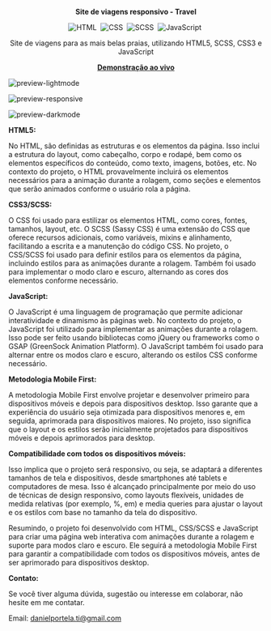 <div align="center">

<b>Site de viagens responsivo - Travel</b>

![HTML](https://img.shields.io/badge/-HTML-0D1117?style=for-the-badge&logo=html5&labelColor=0D1117)&nbsp;
![CSS](https://img.shields.io/badge/-CSS-0D1117?style=for-the-badge&logo=CSS3&logoColor=blue&labelColor=0D1117)&nbsp;
![SCSS](https://img.shields.io/badge/-SCSS-0D1117?style=for-the-badge&logo=sass&logoColor=roxo&labelColor=0D1117)&nbsp;
![JavaScript](https://img.shields.io/badge/-javascript-0D1117?style=for-the-badge&logo=javascript&logoColor=yellow&labelColor=0D1117)&nbsp;

<p>Site de viagens para as mais belas praias, utilizando HTML5, SCSS, CSS3 e JavaScript</p>

<a href="https://travelsiteviagem.netlify.app/"><strong>Demonstração ao vivo</strong></a>
</div>

![preview-lightmode](https://github.com/daniel-portela/travel-website/assets/110783805/36f84798-9423-4972-a311-51f7e45430ed)

![preview-responsive](https://github.com/daniel-portela/travel-website/assets/110783805/e57b7dd3-058f-4f89-b8aa-f2c08e9ac0d0)

![preview-darkmode](https://github.com/daniel-portela/travel-website/assets/110783805/f9cc9533-bff9-4cfc-91d4-8de05ef74b00)


<b>HTML5:</b>

No HTML, são definidas as estruturas e os elementos da página. Isso inclui a estrutura do layout, como cabeçalho, corpo e rodapé, bem como os elementos específicos do conteúdo, como texto, imagens, botões, etc.
No contexto do projeto, o HTML provavelmente incluirá os elementos necessários para a animação durante a rolagem, como seções e elementos que serão animados conforme o usuário rola a página.

<b>CSS3/SCSS:</b>

O CSS foi usado para estilizar os elementos HTML, como cores, fontes, tamanhos, layout, etc.
O SCSS (Sassy CSS) é uma extensão do CSS que oferece recursos adicionais, como variáveis, mixins e alinhamento, facilitando a escrita e a manutenção do código CSS.
No projeto, o CSS/SCSS foi usado para definir estilos para os elementos da página, incluindo estilos para as animações durante a rolagem. Também foi usado para implementar o modo claro e escuro, alternando as cores dos elementos conforme necessário.

<b>JavaScript:</b>

O JavaScript é uma linguagem de programação que permite adicionar interatividade e dinamismo às páginas web.
No contexto do projeto, o JavaScript foi utilizado para implementar as animações durante a rolagem. Isso pode ser feito usando bibliotecas como jQuery ou frameworks como o GSAP (GreenSock Animation Platform). O JavaScript também foi usado para alternar entre os modos claro e escuro, alterando os estilos CSS conforme necessário.

<b>Metodologia Mobile First:</b>

A metodologia Mobile First envolve projetar e desenvolver primeiro para dispositivos móveis e depois para dispositivos desktop. Isso garante que a experiência do usuário seja otimizada para dispositivos menores e, em seguida, aprimorada para dispositivos maiores. No projeto, isso significa que o layout e os estilos serão inicialmente projetados para dispositivos móveis e depois aprimorados para desktop.

<b>Compatibilidade com todos os dispositivos móveis:</b>

Isso implica que o projeto será responsivo, ou seja, se adaptará a diferentes tamanhos de tela e dispositivos, desde smartphones até tablets e computadores de mesa. Isso é alcançado principalmente por meio do uso de técnicas de design responsivo, como layouts flexíveis, unidades de medida relativas (por exemplo, %, em) e media queries para ajustar o layout e os estilos com base no tamanho da tela do dispositivo.

Resumindo, o projeto foi desenvolvido com HTML, CSS/SCSS e JavaScript para criar uma página web interativa com animações durante a rolagem e suporte para modos claro e escuro. Ele seguirá a metodologia Mobile First para garantir a compatibilidade com todos os dispositivos móveis, antes de ser aprimorado para dispositivos desktop.

<b>Contato:</b>

Se você tiver alguma dúvida, sugestão ou interesse em colaborar, não hesite em me contatar.

Email: <a href="mailto:danielportela.ti@gmail.com"> danielportela.ti@gmail.com</a> 

